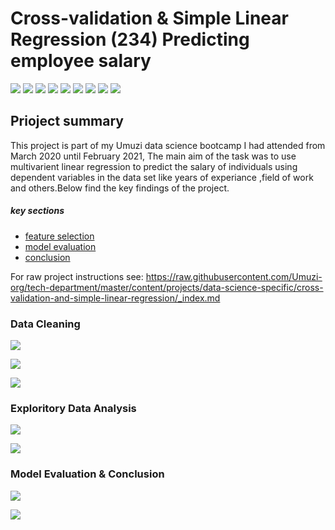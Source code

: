 # Cross-validation & Simple Linear Regression (234) Predicting employee salary

![](https://img.shields.io/badge/python-3.0.8-blue)
![](https://img.shields.io/badge/jupyter-1.0.0-blue)
![](https://img.shields.io/badge/matplotlib-3.0.3-blue)
![](https://img.shields.io/badge/numpy-1.16.2-blue)
![](https://img.shields.io/badge/pandas-0.24.0-blue)
![](https://img.shields.io/badge/scikit-learn-0.20.3-blue)
![](https://img.shields.io/badge/scipy-1.2.1-blue)
![](https://img.shields.io/badge/seaborn-0.9.0-blue)
![](https://img.shields.io/badge/statsmodels-0.9.0-blue)

## Prioject summary

This project is part of my Umuzi data science bootcamp I had attended from March 2020 until February 2021, The main aim of the task was to use multivarient linear regression to predict the salary of individuals using dependent variables in the data set like years of experiance ,field of work and others.Below find the key findings of the project.

##### key sections

* [feature selection](#feature-selection)
* [model evaluation](#model-evaluation)
* [conclusion](#conclusion)

For raw project instructions see: https://raw.githubusercontent.com/Umuzi-org/tech-department/master/content/projects/data-science-specific/cross-validation-and-simple-linear-regression/_index.md


### Data Cleaning 
![](https://lh3.googleusercontent.com/U_m1L8UZIn9DIkaKEhAIav0KfSbVM_pTX7oezbaGzTE4fClXQN0ZlF7XnufqGeVSUs-RiYU7mt0GF7OYzV9ug5-1-uf35SGje5hFDWQwiVVXOXOyx5zanTjo53PTlQvRJbT7UDRNvw=w2400)

![](https://lh3.googleusercontent.com/wAuG_x4mxh9-85kYuwT94apLXsJhPJh_9xVuJJDcf51tV5kUORriY5zBwePJhIXiOP0VA_C0qnEhvkiTDfOEjDUnCt4qluYMBCDKI3u3tAltxkVqPuFf6nDNBPKiKuKiOVLMdaRpvA=w2400)

![](https://lh3.googleusercontent.com/XIodawGKJG5gO01l3dP4F9Pv0MG2TAmXzchigPmDlT5RrAQUmarU2ojNpVCjzTykxusBTmiFGSz8c9GT0ZxPK9mKecnu1jCHNCxRtYa6xZYD03Vj5UvpNpRIKxVAgQRzIXnqQ61ryQ=w2400)


### Exploritory Data Analysis


![](https://lh3.googleusercontent.com/gR_ZtsPmvHWsoEw4xDio5q5p_VZ0sUSG0EoWXPS0fwFUwpELh_aOc3baKR-6KBxvWH79uUArxR5Bc7-N5YBhZiSr7jSX2ogebf_yWX70_X8h-iVgNbUbOeIYnK3dh2dyhzzu8GYjEg=w2400)

![](https://lh3.googleusercontent.com/uNFqEiCWMAaS1a8lnQy9qK9a0JNp9iOdl0JDfBvevFu07ymwIvzYqhF7p7HGwJoPNUgnDJhu7tewfwJy1vX-M2x3LbEP6MCSJpiqvXSUT3NWcP4AJBthI95oZ162LvgKODs-e3HBAw=w2400)

### Model Evaluation & Conclusion

![](https://lh3.googleusercontent.com/xtfoP5pUD4nZTAIDT3NX4hcyngin9wo1KDVuaTQJ_SfTswUPp-VKHcJlRjwphT5ap6QS2rqsmTuSXBjttSosu0bQUecS-Ca6WRH1cbyAKUHSbMywZuBhVn4ut7sG4jhtP07glOOxnA=w2400)

![](https://lh3.googleusercontent.com/Cs_wtw8s2xc12ityinLULza0PUidGn3N-KzKCYq4exrlJNRlaiBCGlMw3EIQh2w4DwMATgQ40rQEbidOd4i-8HJP2xSea-OtGdhD-WWA2Z69dyTcuyr63zIHopOO-zgAj4-iTeo_ng=w2400)
